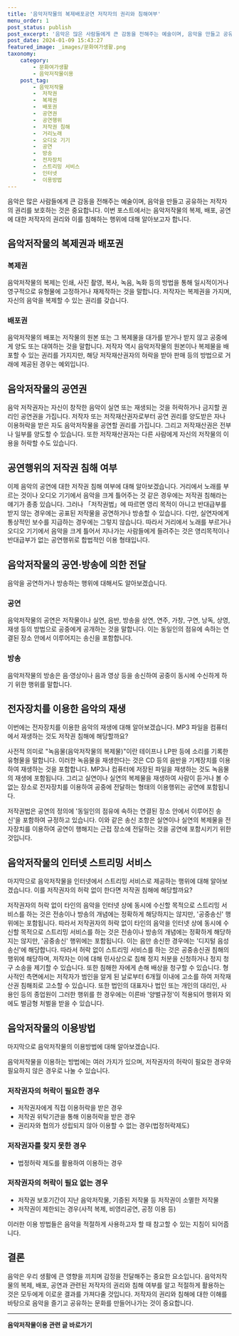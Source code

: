 ```yaml
---
title: '음악저작물의 복제배포공연 저작자의 권리와 침해여부'
menu_order: 1
post_status: publish
post_excerpt: '음악은 많은 사람들에게 큰 감동을 전해주는 예술이며, 음악을 만들고 공유하는 저작자의 권리를 보호하는 것은 중요합니다. 이번 포스트에서는 음악저작물의 복제, 배포, 공연에 대한 저작자의 권리와 이를 침해하는 행위에 대해 알아보고자 합니다.'
post_date: 2024-01-09 15:43:27
featured_image: _images/문화여가생활.png
taxonomy:
    category:
        - 문화여가생활
        - 음악저작물이용
    post_tag:
        - 음악저작물
        -  저작권
        -  복제권
        -  배포권
        -  공연권
        -  공연행위
        -  저작권 침해
        -  거리노래
        -  오디오 기기
        -  공연
        -  방송
        -  전자장치
        -  스트리밍 서비스
        -  인터넷
        -  이용방법
---
```



음악은 많은 사람들에게 큰 감동을 전해주는 예술이며, 음악을 만들고 공유하는 저작자의 권리를 보호하는 것은 중요합니다. 이번 포스트에서는 음악저작물의 복제, 배포, 공연에 대한 저작자의 권리와 이를 침해하는 행위에 대해 알아보고자 합니다.

## 음악저작물의 복제권과 배포권

### 복제권

음악저작물의 복제는 인쇄, 사진 촬영, 복사, 녹음, 녹화 등의 방법을 통해 일시적이거나 영구적으로 유형물에 고정하거나 재제작하는 것을 말합니다. 저작자는 복제권을 가지며, 자신의 음악을 복제할 수 있는 권리를 갖습니다.

### 배포권

음악저작물의 배포는 저작물의 원본 또는 그 복제물을 대가를 받거나 받지 않고 공중에게 양도 또는 대여하는 것을 말합니다. 저작자 역시 음악저작물의 원본이나 복제물을 배포할 수 있는 권리를 가지지만, 해당 저작재산권자의 허락을 받아 판매 등의 방법으로 거래에 제공된 경우는 예외입니다.

## 음악저작물의 공연권

음악 저작권자는 자신이 창작한 음악이 실연 또는 재생되는 것을 허락하거나 금지할 권리인 공연권을 가집니다. 저작자 또는 저작재산권자로부터 공연 권리를 양도받은 자나 이용허락을 받은 자도 음악저작물을 공연할 권리를 가집니다. 그리고 저작재산권은 전부나 일부를 양도할 수 있습니다. 또한 저작재산권자는 다른 사람에게 자신의 저작물의 이용을 허락할 수도 있습니다.

## 공연행위의 저작권 침해 여부

이제 음악의 공연에 대한 저작권 침해 여부에 대해 알아보겠습니다. 거리에서 노래를 부르는 것이나 오디오 기기에서 음악을 크게 틀어주는 것 같은 경우에는 저작권 침해라는 얘기가 종종 있습니다. 그러나 「저작권법」에 따르면 영리 목적이 아니고 반대급부를 받지 않는 경우에는 공표된 저작물을 공연하거나 방송할 수 있습니다. 다만, 실연자에게 통상적인 보수를 지급하는 경우에는 그렇지 않습니다. 따라서 거리에서 노래를 부르거나 오디오 기기에서 음악을 크게 틀어서 지나가는 사람들에게 들려주는 것은 영리목적이나 반대급부가 없는 공연행위로 합법적인 이용 형태입니다.

## 음악저작물의 공연·방송에 의한 전달

음악을 공연하거나 방송하는 행위에 대해서도 알아보겠습니다.

### 공연

음악저작물의 공연은 저작물이나 실연, 음반, 방송을 상연, 연주, 가창, 구연, 낭독, 상영, 재생 등의 방법으로 공중에게 공개하는 것을 말합니다. 이는 동일인의 점유에 속하는 연결된 장소 안에서 이루어지는 송신을 포함합니다.

### 방송

음악저작물의 방송은 음·영상이나 음과 영상 등을 송신하여 공중이 동시에 수신하게 하기 위한 행위를 말합니다.

## 전자장치를 이용한 음악의 재생

이번에는 전자장치를 이용한 음악의 재생에 대해 알아보겠습니다. MP3 파일을 컴퓨터에서 재생하는 것도 저작권 침해에 해당할까요?

사전적 의미로 "녹음물(음악저작물의 복제물)"이란 테이프나 LP판 등에 소리를 기록한 유형물을 말합니다. 이러한 녹음물을 재생한다는 것은 CD 등의 음반을 기계장치를 이용하여 재생하는 것을 포함합니다. MP3나 컴퓨터에 저장된 파일을 재생하는 것도 녹음물의 재생에 포함됩니다. 그리고 실연이나 실연의 복제물을 재생하여 사람이 듣거나 볼 수 없는 장소로 전자장치를 이용하여 공중에 전달하는 형태의 이용행위는 공연에 포함됩니다.

저작권법은 공연의 정의에 '동일인의 점유에 속하는 연결된 장소 안에서 이루어진 송신'을 포함하여 규정하고 있습니다. 이와 같은 송신 조항은 실연이나 실연의 복제물을 전자장치를 이용하여 공연이 행해지는 근접 장소에 전달하는 것을 공연에 포함시키기 위한 것입니다.

## 음악저작물의 인터넷 스트리밍 서비스

마지막으로 음악저작물을 인터넷에서 스트리밍 서비스로 제공하는 행위에 대해 알아보겠습니다. 이를 저작권자의 허락 없이 한다면 저작권 침해에 해당할까요?

저작권자의 허락 없이 타인의 음악을 인터넷 상에 동시에 수신할 목적으로 스트리밍 서비스를 하는 것은 전송이나 방송의 개념에는 정확하게 해당하지는 않지만, '공중송신' 행위에는 포함됩니다. 따라서 저작권자의 허락 없이 타인의 음악을 인터넷 상에 동시에 수신할 목적으로 스트리밍 서비스를 하는 것은 전송이나 방송의 개념에는 정확하게 해당하지는 않지만, '공중송신' 행위에는 포함됩니다. 이는 음만 송신한 경우에는 '디지털 음성송신'에 해당합니다. 따라서 허락 없이 스트리밍 서비스를 하는 것은 공중송신권 침해의 행위에 해당하며, 저작자는 이에 대해 민사상으로 침해 정지 처분을 신청하거나 정지 청구 소송을 제기할 수 있습니다. 또한 침해한 자에게 손해 배상을 청구할 수 있습니다. 형사적인 측면에서는 저작자가 범인을 알게 된 날로부터 6개월 이내에 고소를 하여 저작재산권 침해죄로 고소할 수 있습니다. 또한 법인의 대표자나 법인 또는 개인의 대리인, 사용인 등의 종업원이 그러한 행위를 한 경우에는 이른바 '양벌규정'이 적용되어 행위자 외에도 벌금형 처벌을 받을 수 있습니다.

## 음악저작물의 이용방법

마지막으로 음악저작물의 이용방법에 대해 알아보겠습니다.

음악저작물을 이용하는 방법에는 여러 가지가 있으며, 저작권자의 허락이 필요한 경우와 필요하지 않은 경우로 나눌 수 있습니다.

### 저작권자의 허락이 필요한 경우

- 저작권자에게 직접 이용허락을 받은 경우
- 저작권 위탁기관을 통해 이용허락을 받은 경우
- 권리자와 협의가 성립되지 않아 이용할 수 없는 경우(법정허락제도)

### 저작권자를 찾지 못한 경우

- 법정허락 제도를 활용하여 이용하는 경우

### 저작권자의 허락이 필요 없는 경우

- 저작권 보호기간이 지난 음악저작물, 기증된 저작물 등 저작권이 소멸한 저작물
- 저작권이 제한되는 경우(사적 복제, 비영리공연, 공정 이용 등)

이러한 이용 방법들은 음악을 적절하게 사용하고자 할 때 참고할 수 있는 지침이 되어줍니다.

## 결론

음악은 우리 생활에 큰 영향을 끼치며 감정을 전달해주는 중요한 요소입니다. 음악저작물의 복제, 배포, 공연과 관련된 저작자의 권리와 침해 여부를 알고 적절하게 활용하는 것은 모두에게 이로운 결과를 가져다줄 것입니다. 저작자의 권리와 침해에 대한 이해를 바탕으로 음악을 즐기고 공유하는 문화를 만들어나가는 것이 중요합니다.


<!-- wp:separator -->
<hr class="wp-block-separator has-alpha-channel-opacity"/>
<!-- /wp:separator -->

<!-- wp:group {"backgroundColor":"base","layout":{"type":"constrained"}} -->
<div class="wp-block-group has-base-background-color has-background"><!-- wp:paragraph {"align":"center","fontSize":"medium"} -->
<p class="has-text-align-center has-large-font-size"><strong>음악저작물이용 관련 글 바로가기</strong></p>
<!-- /wp:paragraph -->


<!-- wp:latest-posts
{"categories":[{"id":15931,"count":19,"description":"","link":"https://uknowlaw.com/category/%ec%9d%8c%ec%95%85%ec%a0%80%ec%9e%91%eb%ac%bc%ec%9d%b4%ec%9a%a9/","name":"음악저작물이용","slug":"음악저작물이용","taxonomy":"category","parent":0,"meta":[],"_links":{"self":[{"href":"https://uknowlaw.com/wp-json/wp/v2/categories/15931"}],"collection":[{"href":"https://uknowlaw.com/wp-json/wp/v2/categories"}],"about":[{"href":"https://uknowlaw.com/wp-json/wp/v2/taxonomies/category"}],"wp:post_type":[{"href":"https://uknowlaw.com/wp-json/wp/v2/posts?categories=15931"}],"curies":[{"name":"wp","href":"https://api.w.org/{rel}","templated":true}]}}],"postsToShow":100,"excerptLength":28,"postLayout":"grid","columns":2,"featuredImageAlign":"left","featuredImageSizeSlug":"large","fontSize":"small"} /--></div>
<!-- /wp:group -->